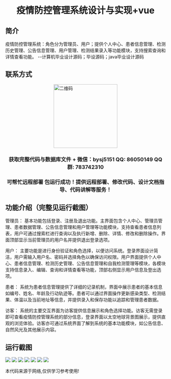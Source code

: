 <p><h1 align="center">疫情防控管理系统设计与实现+vue</h1></p>

## 简介
疫情防控管理系统：角色分为管理员、用户；提供个人中心、患者信息管理、检测历史管理、公告信息管理、用户管理、检测结果录入等功能模块，支持搜索查询和详情查看功能。    --计算机毕业设计源码；毕设源码；java毕业设计源码


## 联系方式
<img src="https://bs-1329754181.cos.ap-shanghai.myqcloud.com/wx.jpg" alt="二维码" style="display: block; margin: 0 auto;" width="200px">
<p><h3 align="center">获取完整代码与数据库文件 + 微信：bysj5151 QQ: 86050149 QQ群: 783742310</h3></p>
<p><h3 align="center">可帮忙远程部署 包运行成功！提供远程部署、修改代码、设计文档指导、代码讲解等服务！</h3></p>

## 功能介绍（完整见运行截图）
管理员： 基本功能包括登录、注册及退出功能。主界面包含个人中心、管理员管理、患者数据管理、公告信息管理和用户管理等功能模块，支持查看患者信息列表，用户可通过搜索栏进行查询以及执行新增、删除、详情、修改和删除操作。界面顶部显示当前管理员的用户名并提供退出登录选项。

用户： 主要功能是进行身份验证和角色选择，以便访问系统。登录界面设计简洁，用户需输入用户名、密码并选择角色以确保访问权限。用户界面提供个人中心、患者信息管理、检测历史管理、公告信息管理和自我检测管理等模块，各模块支持信息录入、编辑、查询和详情查看等功能，顶部右侧显示用户信息及登出选项。

患者： 系统为患者信息管理提供了详细的记录机制，界面中展示患者的基本信息如编号、姓名、年龄及行动轨迹等。患者可以通过界面操作更新感染类型、检测结果、体温以及当前地址等信息，并提供录入和保存功能以追踪和管理患者数据。

访客： 系统的主要交互界面为访客提供信息展示和角色选择功能。访客无需登录即可查看疫情防控管理系统的部分信息，登录界面以太空地球背景图展示，提供直观的浏览体验。访客亦可通过系统界面了解到系统的基本功能模块，如公告信息、自然风光及其他展示内容。


## 运行截图
![](https://bs-1329754181.cos.ap-shanghai.myqcloud.com/ssm/EpidemicPreventionManagementSystem/img/001.jpg)
![](https://bs-1329754181.cos.ap-shanghai.myqcloud.com/ssm/EpidemicPreventionManagementSystem/img/002.jpg)
![](https://bs-1329754181.cos.ap-shanghai.myqcloud.com/ssm/EpidemicPreventionManagementSystem/img/003.jpg)
![](https://bs-1329754181.cos.ap-shanghai.myqcloud.com/ssm/EpidemicPreventionManagementSystem/img/004.jpg)
![](https://bs-1329754181.cos.ap-shanghai.myqcloud.com/ssm/EpidemicPreventionManagementSystem/img/005.jpg)
![](https://bs-1329754181.cos.ap-shanghai.myqcloud.com/ssm/EpidemicPreventionManagementSystem/img/006.jpg)
![](https://bs-1329754181.cos.ap-shanghai.myqcloud.com/ssm/EpidemicPreventionManagementSystem/img/007.jpg)

<p>本代码来源于网络,仅供学习参考使用!</p>
